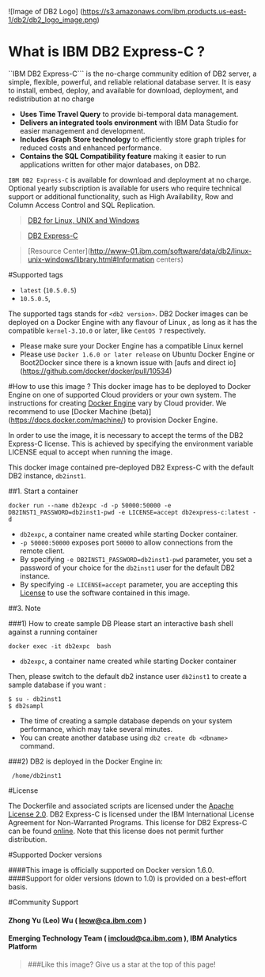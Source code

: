 ![Image of DB2 Logo]
(https://s3.amazonaws.com/ibm.products.us-east-1/db2/db2_logo_image.png)

# What is  IBM DB2 Express-C  ?

``IBM DB2 Express-C```  is the no-charge community edition of DB2 server,  a simple, flexible, powerful, and reliable relational database server. It is easy to install, embed, deploy, and available for download, deployment, and redistribution at no charge

* __Uses Time Travel Query__ to provide bi-temporal data management.
* __Delivers an integrated tools environment__ with IBM Data Studio for easier management and development.
* __Includes Graph Store technology__ to efficiently store graph triples for reduced costs and enhanced performance.
* __Contains the SQL Compatibility feature__ making it easier to run applications written for other major databases, on DB2.

```IBM DB2 Express-C``` is available for download and deployment at no charge. Optional yearly subscription is available for users who require technical support or additional functionality, such as High Availability, Row and Column Access Control and SQL Replication.

>[DB2 for Linux, UNIX and Windows](http://www-01.ibm.com/software/data/db2/linux-unix-windows/index.html)

>[DB2 Express-C ](http://www-01.ibm.com/software/data/db2/express-c/index.html)

>[Resource Center](http://www-01.ibm.com/software/data/db2/linux-unix-windows/library.html#Information centers)

#Supported tags

*  ```latest``` (``10.5.0.5``)
*  ```10.5.0.5```,

The supported tags stands for ```<db2 version>```.
DB2 Docker images can be deployed on a Docker Engine with any flavour of Linux , as long as it has the compatible ```kernel-3.10.0``` or later, like ```CentOS 7``` respectively.

* Please make sure your Docker Engine has a compatible Linux kernel
* Please use ```Docker 1.6.0 or later release``` on Ubuntu Docker Engine or Boot2Docker since there is a known issue with [aufs and direct io] (https://github.com/docker/docker/pull/10534)

#How to use this image ?
This docker image has to be deployed to Docker Engine on one of supported Cloud providers or your own system. The instructions for creating [Docker Engine](https://www.docker.com/whatisdocker/) vary by Cloud provider. We recommend to use [Docker Machine (beta)] (https://docs.docker.com/machine/)  to provision Docker Engine.

In order to use the image, it is necessary to accept the terms of the DB2 Express-C license. This is achieved by specifying the environment variable LICENSE equal to accept when running the image.

This docker image contained pre-deployed DB2 Express-C with the default DB2 instance, ```db2inst1```.

##1. Start a container

```shell
docker run --name db2expc -d -p 50000:50000 -e DB2INST1_PASSWORD=db2inst1-pwd -e LICENSE=accept db2express-c:latest -d
```

* ```db2expc```, a container name created while starting Docker container.
* ```-p 50000:50000``` exposes port ```50000``` to allow connections from the remote client.
* By specifying ```-e DB2INST1_PASSWORD=db2inst1-pwd``` parameter, you set a password of your choice for the `db2inst1` user for the default DB2 instance.
* By specifying ```-e LICENSE=accept``` parameter, you are accepting this [License](http://www-03.ibm.com/software/sla/sladb.nsf/displaylis/5DF1EE126832D3F185257DAB0064BEFA?OpenDocument)  to use the software contained in this image.

##3. Note

###1) How to create sample DB
Please start an interactive bash shell against a running container

```shell
docker exec -it db2expc  bash
```

* ```db2expc```, a container name created while starting Docker container

Then, please switch to the default db2 instance user ```db2inst1``` to create a sample database if you want :

```shell
$ su - db2inst1
$ db2sampl
```

* The time of creating a sample database depends on your system performance, which may take several minutes.
* You can create another database using ```db2 create db <dbname>``` command.

###2) DB2 is deployed in the Docker Engine in:

```shell
 /home/db2inst1
``` 

#License

The Dockerfile and associated scripts are licensed under the [Apache License 2.0](http://www.apache.org/licenses/LICENSE-2.0). DB2 Express-C is licensed under the IBM International License Agreement for Non-Warranted Programs. This license for DB2 Express-C can be found [online](http://www-03.ibm.com/software/sla/sladb.nsf/displaylis/5DF1EE126832D3F185257DAB0064BEFA?OpenDocument). Note that this license does not permit further distribution.

#Supported Docker versions

####This image is officially supported on Docker version 1.6.0.
####Support for older versions (down to 1.0) is provided on a best-effort basis.

#Community Support
#### Zhong Yu (Leo) Wu ( <leow@ca.ibm.com> )
#### Emerging Technology Team ( <imcloud@ca.ibm.com> ), IBM Analytics Platform

>###Like this image? Give us a star at the top of this page!   
